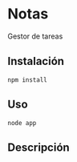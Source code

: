# Notas

Gestor de tareas

## Instalación

```npm install```

## Uso

```node app```

## Descripción

